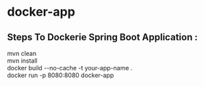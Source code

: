 # docker-app 

## Steps To Dockerie Spring Boot Application : 
mvn clean <br/>
mvn install<br/>
docker build --no-cache -t your-app-name .<br/>
docker run -p 8080:8080 docker-app
